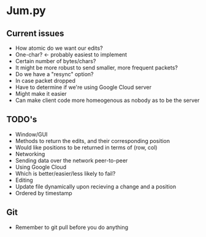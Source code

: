 # Jum.py

## Current issues
* How atomic do we want our edits?
*  One-char? <- probably easiest to implement
*  Certain number of bytes/chars?
*  It might be more robust to send smaller, more frequent packets?
* Do we have a "resync" option? 
*  In case packet dropped
* Have to determine if we're using Google Cloud server
*  Might make it easier
*  Can make client code more homeogenous as nobody as to be the server

## TODO's
* Window/GUI
*  Methods to return the edits, and their corresponding position
*   Would like positions to be returned in terms of (row, col)
* Networking
*  Sending data over the network peer-to-peer
*  Using Google Cloud
*  Which is better/easier/less likely to fail?
* Editing
*  Update file dynamically upon recieving a change and a position
*  Ordered by timestamp

## Git
* Remember to git pull before you do anything
